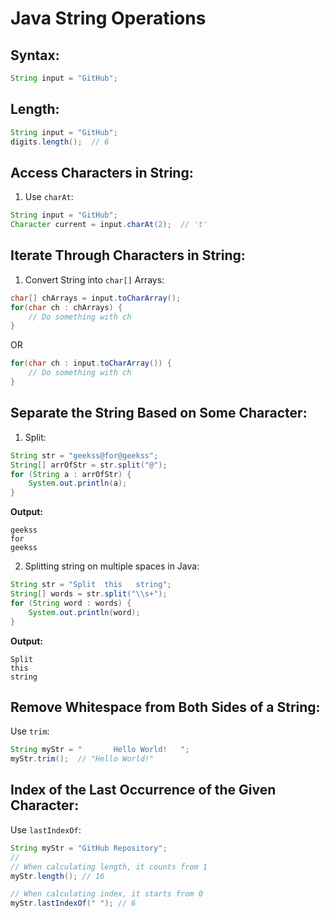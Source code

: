 
# Java String Operations

## Syntax:
```java
String input = "GitHub";
```

## Length:
```java
String input = "GitHub";
digits.length();  // 6
```

## Access Characters in String:
1. Use `charAt`:
```java
String input = "GitHub";
Character current = input.charAt(2);  // 't'
```

## Iterate Through Characters in String:
1. Convert String into `char[]` Arrays:
```java
char[] chArrays = input.toCharArray();
for(char ch : chArrays) {
    // Do something with ch
}
```
OR
```java
for(char ch : input.toCharArray()) {
    // Do something with ch
}
```

## Separate the String Based on Some Character:
1. Split:
```java
String str = "geekss@for@geekss";
String[] arrOfStr = str.split("@");
for (String a : arrOfStr) {
    System.out.println(a);
}
```
**Output:**
```
geekss
for
geekss
```

2. Splitting string on multiple spaces in Java:
```java
String str = "Split  this   string";
String[] words = str.split("\\s+");
for (String word : words) {
    System.out.println(word);
}
```
**Output:**
```
Split
this
string
```

## Remove Whitespace from Both Sides of a String:
Use `trim`:
```java
String myStr = "       Hello World!   ";
myStr.trim();  // "Hello World!"
```

## Index of the Last Occurrence of the Given Character:
Use `lastIndexOf`:
```java
String myStr = "GitHub Repository";
//              
// When calculating length, it counts from 1
myStr.length(); // 16

// When calculating index, it starts from 0
myStr.lastIndexOf(" "); // 6
```
